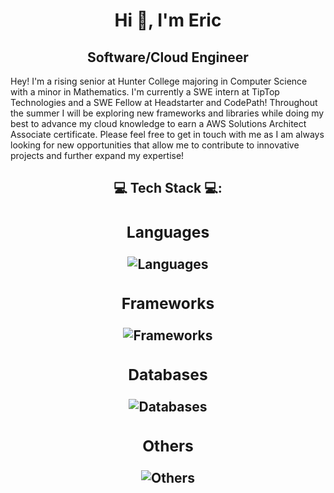 <h1 align='center'><strong>Hi 👋, I'm Eric</strong>
  <h2 align='center'><strong>Software/Cloud Engineer</strong></h2>
  Hey! I'm a rising senior at Hunter College majoring in Computer Science with a minor in Mathematics. I'm currently a SWE intern at TipTop Technologies and a SWE Fellow at Headstarter and CodePath! Throughout the summer I will be exploring new frameworks and libraries while doing my best to advance my cloud knowledge to earn a AWS Solutions Architect Associate certificate. Please feel free to get in touch with me as I am always looking for new opportunities that allow me to contribute to innovative projects and further expand my expertise!
  <!--Fun Fact: When you are kicked out of an organization, all the commits go away as well 🙃-->
    
  <h2 align='center'><strong>💻 Tech Stack 💻</strong>:
    <div align='center'> 
      <h3>Languages</h3>
      <img src="https://skillicons.dev/icons?i=ts,js,cpp,py,sql&theme=dark&perline=3" alt="Languages">
      <h3>Frameworks</h3>
      <img src="https://skillicons.dev/icons?i=react,nextjs,nodejs,express,tailwind,bootstrap,bun,elysia&theme=dark&perline=3" alt="Frameworks">
      <h3>Databases</h3>
      <img src="https://skillicons.dev/icons?i=aws,firebase,redis,docker,mongodb,mysql&theme=dark&perline=3" alt="Databases">
      <h3>Others</h3>
      <img src="https://skillicons.dev/icons?i=aws,discordjs,jquery,git,jest,matlab,npm,yarn&theme=dark&perline=3" alt="Others">
    </div>
  </h2>
<h1/>
<!-- Proudly created with GPRM ( https://gprm.itsvg.in ) -->
<!-- Proudly created with GPRM ( https://gprm.itsvg.in ) -->
